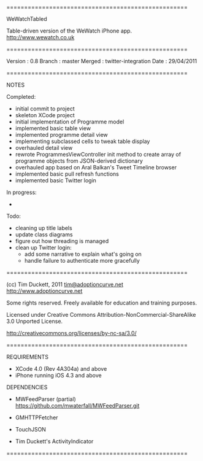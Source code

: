 ===================================================

WeWatchTabled

Table-driven version of the WeWatch iPhone app.
http://www.wewatch.co.uk

===================================================

Version :   0.8
Branch  :   master
Merged  :   twitter-integration
Date    :   29/04/2011

===================================================

NOTES

Completed:

- initial commit to project
- skeleton XCode project
- initial implementation of Programme model
- implemented basic table view
- implemented programme detail view
- implementing subclassed cells to tweak table display
- overhauled detail view
- rewrote ProgrammesViewController init method to create array of programme objects from JSON-derived dictionary
- overhauled app based on Aral Balkan's Tweet Timeline browser
- implemented basic pull refresh functions
- implemented basic Twitter login

In progress:

- 

Todo:

- cleaning up title labels
- update class diagrams
- figure out how threading is managed
- clean up Twitter login:
  - add some narrative to explain what's going on
  - handle failure to authenticate more gracefully

===================================================

(cc) Tim Duckett, 2011
tim@adoptioncurve.net
http://www.adoptioncurve.net

Some rights reserved.  Freely available for
education and training purposes.

Licensed under Creative Commons
Attribution-NonCommercial-ShareAlike 3.0
Unported License.

http://creativecommons.org/licenses/by-nc-sa/3.0/

===================================================

REQUIREMENTS

- XCode 4.0 (Rev 4A304a) and above
- iPhone running iOS 4.3 and above

DEPENDENCIES

- MWFeedParser (partial)
https://github.com/mwaterfall/MWFeedParser.git

- GMHTTPFetcher

- TouchJSON

- Tim Duckett's ActivityIndicator

===================================================
